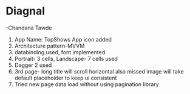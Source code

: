 # Diagnal
-Chandana Tawde

1) App Name: TopShows
   App icon added
2) Architecture pattern-MVVM 
3) databinding used, font implemented
4) Portrait- 3 cells, Landscape- 7 cells used
5) Dagger 2 used 
6) 3rd page- long title will scroll horizontal also missed image
will take default placeholder to keep ui consistent 
7) Tried new page data load without using pagination library

